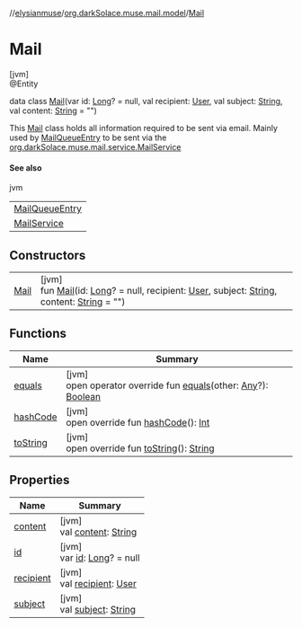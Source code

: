 //[elysianmuse](../../../index.md)/[org.darkSolace.muse.mail.model](../index.md)/[Mail](index.md)

# Mail

[jvm]\
@Entity

data class [Mail](index.md)(var id: [Long](https://kotlinlang.org/api/latest/jvm/stdlib/kotlin/-long/index.html)? = null, val recipient: [User](../../org.darkSolace.muse.user.model/-user/index.md), val subject: [String](https://kotlinlang.org/api/latest/jvm/stdlib/kotlin/-string/index.html), val content: [String](https://kotlinlang.org/api/latest/jvm/stdlib/kotlin/-string/index.html) = &quot;&quot;)

This [Mail](index.md) class holds all information required to be sent via email. Mainly used by [MailQueueEntry](../-mail-queue-entry/index.md) to be sent via the [org.darkSolace.muse.mail.service.MailService](../../org.darkSolace.muse.mail.service/-mail-service/index.md)

#### See also

jvm

| |
|---|
| [MailQueueEntry](../-mail-queue-entry/index.md) |
| [MailService](../../org.darkSolace.muse.mail.service/-mail-service/index.md) |

## Constructors

| | |
|---|---|
| [Mail](-mail.md) | [jvm]<br>fun [Mail](-mail.md)(id: [Long](https://kotlinlang.org/api/latest/jvm/stdlib/kotlin/-long/index.html)? = null, recipient: [User](../../org.darkSolace.muse.user.model/-user/index.md), subject: [String](https://kotlinlang.org/api/latest/jvm/stdlib/kotlin/-string/index.html), content: [String](https://kotlinlang.org/api/latest/jvm/stdlib/kotlin/-string/index.html) = &quot;&quot;) |

## Functions

| Name | Summary |
|---|---|
| [equals](equals.md) | [jvm]<br>open operator override fun [equals](equals.md)(other: [Any](https://kotlinlang.org/api/latest/jvm/stdlib/kotlin/-any/index.html)?): [Boolean](https://kotlinlang.org/api/latest/jvm/stdlib/kotlin/-boolean/index.html) |
| [hashCode](hash-code.md) | [jvm]<br>open override fun [hashCode](hash-code.md)(): [Int](https://kotlinlang.org/api/latest/jvm/stdlib/kotlin/-int/index.html) |
| [toString](to-string.md) | [jvm]<br>open override fun [toString](to-string.md)(): [String](https://kotlinlang.org/api/latest/jvm/stdlib/kotlin/-string/index.html) |

## Properties

| Name | Summary |
|---|---|
| [content](content.md) | [jvm]<br>val [content](content.md): [String](https://kotlinlang.org/api/latest/jvm/stdlib/kotlin/-string/index.html) |
| [id](id.md) | [jvm]<br>var [id](id.md): [Long](https://kotlinlang.org/api/latest/jvm/stdlib/kotlin/-long/index.html)? = null |
| [recipient](recipient.md) | [jvm]<br>val [recipient](recipient.md): [User](../../org.darkSolace.muse.user.model/-user/index.md) |
| [subject](subject.md) | [jvm]<br>val [subject](subject.md): [String](https://kotlinlang.org/api/latest/jvm/stdlib/kotlin/-string/index.html) |

